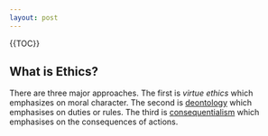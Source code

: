 ```yaml
---
layout: post
---
```


{{TOC}}

## What is Ethics?
There are three major approaches. The first is *virtue ethics* which emphasizes on moral character. The second is [deontology](/deontology) which emphasises on duties or rules. The third is [consequentialism](/consequentialism) which emphasises on the consequences of actions.
